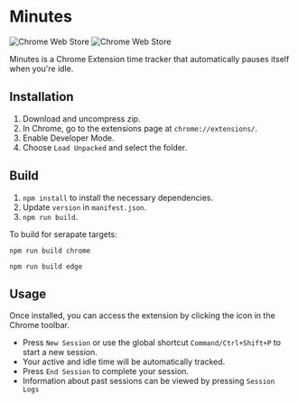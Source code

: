 # Minutes

![Chrome Web Store](https://img.shields.io/chrome-web-store/v/cnhcpioojeefngdncobkfiigpeieombo)
![Chrome Web Store](https://img.shields.io/chrome-web-store/users/cnhcpioojeefngdncobkfiigpeieombo)

Minutes is a Chrome Extension time tracker that automatically pauses itself when you're idle.

## Installation

1. Download and uncompress zip.
2. In Chrome, go to the extensions page at `chrome://extensions/`.
3. Enable Developer Mode.
4. Choose `Load Unpacked` and select the folder.

## Build

1. `npm install` to install the necessary dependencies.
2. Update `version` in `manifest.json`.
3. `npm run build`.

To build for serapate targets:

```
npm run build chrome
```
```
npm run build edge
```

## Usage

Once installed, you can access the extension by clicking the icon in the Chrome toolbar.

- Press `New Session` or use the global shortcut `Command/Ctrl+Shift+P` to start a new session.
- Your active and idle time will be automatically tracked.
- Press `End Session` to complete your session.
- Information about past sessions can be viewed by pressing `Session Logs`